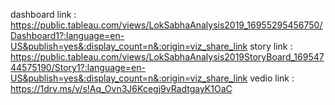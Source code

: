 dashboard link : https://public.tableau.com/views/LokSabhaAnalysis2019_16955295456750/Dashboard1?:language=en-US&publish=yes&:display_count=n&:origin=viz_share_link
story link : https://public.tableau.com/views/LokSabhaAnalysis2019StoryBoard_16954744575190/Story1?:language=en-US&publish=yes&:display_count=n&:origin=viz_share_link
vedio link : https://1drv.ms/v/s!Aq_Ovn3J6Kcegj9vRadtgayK1OaC
